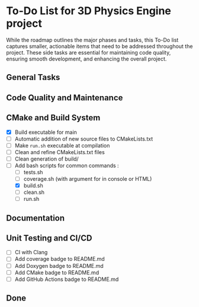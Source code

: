 # To-Do List for 3D Physics Engine project

While the roadmap outlines the major phases and tasks, this To-Do list captures smaller, actionable items that need to be addressed throughout the project. These side tasks are essential for maintaining code quality, ensuring smooth development, and enhancing the overall project. 

## General Tasks

## Code Quality and Maintenance

## CMake and Build System

- [x] Build executable for main
- [ ] Automatic addition of new source files to CMakeLists.txt
- [ ] Make `run.sh` executable at compilation
- [ ] Clean and refine CMakeLists.txt files
- [ ] Clean generation of build/
- [ ] Add bash scripts for common commands :
    - [ ] tests.sh
    - [ ] coverage.sh (with argument for in console or HTML)
    - [x] build.sh
    - [ ] clean.sh
    - [ ] run.sh

## Documentation

## Unit Testing and CI/CD

- [ ] CI with Clang
- [ ] Add coverage badge to README.md
- [ ] Add Doxygen badge to README.md
- [ ] Add CMake badge to README.md
- [ ] Add GitHub Actions badge to README.md

## Done
